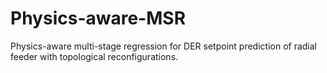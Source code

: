 # Physics-aware-MSR
Physics-aware multi-stage regression for DER setpoint prediction of radial feeder with topological reconfigurations.
